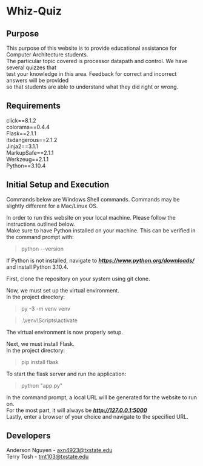 # Whiz-Quiz

## Purpose

This purpose of this website is to provide educational assistance for Computer Architecture students.  
The particular topic covered is processor datapath and control. We have several quizzes that  
test your knowledge in this area. Feedback for correct and incorrect answers will be provided  
so that students are able to understand what they did right or wrong.  

## Requirements

click==8.1.2  
colorama==0.4.4  
Flask==2.1.1  
itsdangerous==2.1.2  
Jinja2==3.1.1  
MarkupSafe==2.1.1  
Werkzeug==2.1.1  
Python==3.10.4  

## Initial Setup and Execution

Commands below are Windows Shell commands. Commands may be slightly different for a Mac/Linux OS. 

In order to run this website on your local machine. Please follow the instructions outlined below.  
Make sure to have Python installed on your machine. This can be verified in the command prompt with:  
> python --version  

If Python is not installed, navigate to ***https://www.python.org/downloads/*** and install Python 3.10.4. 

First, clone the repository on your system using git clone.  

Now, we must set up the virtual environment.  
In the project directory:  
> py -3 -m venv venv  

> .\venv\Scripts\activate  

The virtual environment is now properly setup.  

Next, we must install Flask.  
In the project directory:  
> pip install flask  

To start the flask server and run the application:  
> python "app.py"  

In the command prompt, a local URL will be generated for the website to run on.  
For the most part, it will always be ***http://127.0.0.1:5000***  
Lastly, enter a browser of your choice and navigate to the specified URL.  

## Developers  

Anderson Nguyen - axn4923@txstate.edu  
Terry Tosh - tmt103@txstate.edu  
